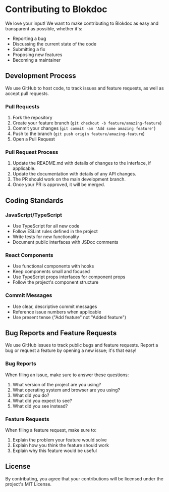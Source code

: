 # Contributing to Blokdoc

We love your input! We want to make contributing to Blokdoc as easy and transparent as possible, whether it's:

- Reporting a bug
- Discussing the current state of the code
- Submitting a fix
- Proposing new features
- Becoming a maintainer

## Development Process

We use GitHub to host code, to track issues and feature requests, as well as accept pull requests.

### Pull Requests

1. Fork the repository
2. Create your feature branch (`git checkout -b feature/amazing-feature`)
3. Commit your changes (`git commit -am 'Add some amazing feature'`)
4. Push to the branch (`git push origin feature/amazing-feature`)
5. Open a Pull Request

### Pull Request Process

1. Update the README.md with details of changes to the interface, if applicable.
2. Update the documentation with details of any API changes.
3. The PR should work on the main development branch.
4. Once your PR is approved, it will be merged.

## Coding Standards

### JavaScript/TypeScript

- Use TypeScript for all new code
- Follow ESLint rules defined in the project
- Write tests for new functionality
- Document public interfaces with JSDoc comments

### React Components

- Use functional components with hooks
- Keep components small and focused
- Use TypeScript props interfaces for component props
- Follow the project's component structure

### Commit Messages

- Use clear, descriptive commit messages
- Reference issue numbers when applicable
- Use present tense ("Add feature" not "Added feature")

## Bug Reports and Feature Requests

We use GitHub issues to track public bugs and feature requests. Report a bug or request a feature by opening a new issue; it's that easy!

### Bug Reports

When filing an issue, make sure to answer these questions:

1. What version of the project are you using?
2. What operating system and browser are you using?
3. What did you do?
4. What did you expect to see?
5. What did you see instead?

### Feature Requests

When filing a feature request, make sure to:

1. Explain the problem your feature would solve
2. Explain how you think the feature should work
3. Explain why this feature would be useful

## License

By contributing, you agree that your contributions will be licensed under the project's MIT License. 